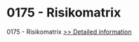 # 0175 - Risikomatrix
0175 - Risikomatrix
[>> Detailed information](https://secure.shareit.com/shareit/product.html?productid=301007731&affiliateid=200057808)